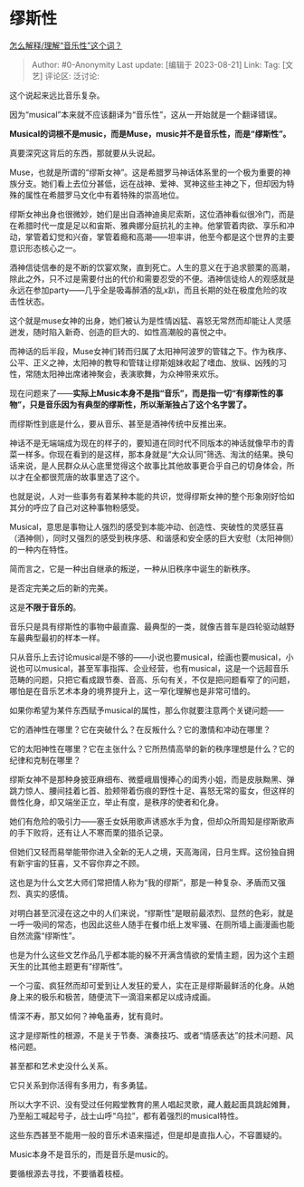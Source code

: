 # 缪斯性
[怎么解释/理解“音乐性”这个词？](https://www.zhihu.com/question/54032151/answer/3175763991)

> Author: #0-Anonymity
> Last update: [编辑于 2023-08-21]
> Link:
> Tag: [文艺]
> 评论区:
> 泛讨论:

这个说起来远比音乐复杂。

因为“musical”本来就不应该翻译为“音乐性”，这从一开始就是一个翻译错误。

**Musical的词根不是music，而是Muse，music并不是音乐性，而是“缪斯性”。**

真要深究这背后的东西，那就要从头说起。

Muse，也就是所谓的“缪斯女神”。这是希腊罗马神话体系里的一个极为重要的神族分支。她们看上去位分甚低，远在战神、爱神、冥神这些主神之下，但却因为特殊的属性在希腊罗马文化中有着特殊的崇高地位。

缪斯女神出身也很微妙，她们是出自酒神迪奥尼索斯，这位酒神看似很冷门，而是在希腊时代一度是足以和宙斯、雅典娜分庭抗礼的主神。他掌管着肉欲、享乐和冲动，掌管着幻觉和兴奋，掌管着瘾和高潮——坦率讲，他至今都是这个世界的主要意识形态核心之一。

酒神信徒信奉的是不断的饮宴欢聚，直到死亡。人生的意义在于追求颤栗的高潮，除此之外，只不过是需要付出的代价和需要忍受的不便。酒神信徒给人的观感就是永远在参加party——几乎全是吸毒醉酒的乱x趴，而且长期的处在极度危险的攻击性状态。

这个就是muse女神的出身，她们被认为是性情凶猛、喜怒无常然而却能让人灵感迸发，随时陷入新奇、创造的巨大的、如性高潮般的喜悦之中。

而神话的后半段，Muse女神们转而归属了太阳神阿波罗的管辖之下。作为秩序、公平、正义之神，太阳神的教导和管辖让缪斯姐妹收起了嗜血、放纵、凶残的习性，常随太阳神出席诸神聚会，表演歌舞，为众神带来欢乐。

现在问题来了——**实际上Music本身不是指“音乐”，而是指一切“有缪斯性的事物”，只是音乐因为有典型的缪斯性，所以渐渐独占了这个名字罢了。**

而缪斯性到底是什么，要从音乐、甚至是酒神传统中反推出来。

神话不是无端端成为现在的样子的，要知道在同时代不同版本的神话就像早市的青菜一样多。你现在看到的是这样，那本身就是“大众认同”筛选、淘汰的结果。换句话来说，是人民群众从心底里觉得这个故事比其他故事更合乎自己的切身体会，所以才在全都很荒唐的故事里选了这个。

也就是说，人对一些事务有着某种本能的共识，觉得缪斯女神的整个形象刚好恰如其分的呼应了自己对这种事物粉感受。

Musical，意思是事物让人强烈的感受到本能冲动、创造性、突破性的灵感狂喜（酒神侧），同时又强烈的感受到秩序感、和谐感和安全感的巨大安慰（太阳神侧）的一种内在特性。

简而言之，它是一种出自继承的叛逆，一种从旧秩序中诞生的新秩序。

是否定完美之后的新的完美。

这是**不限于音乐的**。

音乐只是具有缪斯性的事物中最直露、最典型的一类，就像吉普车是四轮驱动越野车最典型最初的样本一样。

只从音乐上去讨论musical是不够的——小说也要musical，绘画也要musical，小说也可以musical，甚至军事指挥、企业经营，也有musical，这是一个远超音乐范畴的问题，只把它看成跟节奏、音高、乐句有关，不仅是把问题看窄了的问题，哪怕是在音乐艺术本身的境界提升上，这一窄化理解也是非常可惜的。

如果你希望为某件东西赋予musical的属性，那么你就要注意两个关键问题——

它的酒神性在哪里？它在突破什么？在反叛什么？它的激情和冲动在哪里？

它的太阳神性在哪里？它在主张什么？它所热情高举的新的秩序理想是什么？它的纪律和克制在哪里？

缪斯女神不是那种身披亚麻细布、微蹙峨眉慢捧心的闺秀小姐，而是皮肤黝黑、弹跳力惊人、腰间挂着匕首、脸颊带着伤痕的野性十足、喜怒无常的蛮女，但这样的兽性化身，却又端坐正立，举止有度，是秩序的使者和化身。

她们有危险的吸引力——塞壬女妖用歌声诱惑水手为食，但却众所周知是缪斯歌声的手下败将，还有让人不寒而栗的猎杀记录。

但她们又轻而易举能带你进入全新的无人之境，天高海阔，日月生辉。这份独自拥有新宇宙的狂喜，又不容你弃之不顾。

这也是为什么文艺大师们常把情人称为“我的缪斯”，那是一种复杂、矛盾而又强烈、真实的感情。

对明白甚至沉浸在这之中的人们来说，“缪斯性”是眼前最浓烈、显然的色彩，就是一呼一吸间的常态，也因此这些人随手在餐巾纸上发牢骚、在厕所墙上画漫画也能自然流露“缪斯性”。

也是为什么这些文艺作品几乎都本能的躲不开满含情欲的爱情主题，因为这个主题天生的比其他主题更有“缪斯性”。

一个刁蛮、疯狂然而却可爱到让人发狂的爱人，实在正是缪斯最鲜活的化身。从她身上来的极乐和极苦，随便流下一滴泪来都足以成诗成画。

情深不寿，那又如何？神龟虽寿，犹有竟时。

这才是缪斯性的根源，不是关于节奏、演奏技巧、或者“情感表达”的技术问题、风格问题。

甚至都和艺术史没什么关系。

它只关系到你活得有多用力，有多勇猛。

所以大字不识、没有受过任何殿堂教育的黑人唱起灵歌，藏人戴起面具跳起傩舞，乃至船工喊起号子，战士山呼“乌拉”，都有着强烈的musical特性。

这些东西甚至不能用一般的音乐术语来描述，但是却是直指人心，不容置疑的。

Music本身不是音乐的，而是音乐是music的。

要循根源去寻找，不要循着枝桠。